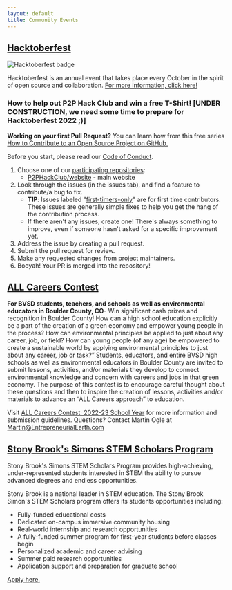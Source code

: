 ```yaml
---
layout: default
title: Community Events
---
```


## [Hacktoberfest](https://hacktoberfest.digitalocean.com)

![Hacktoberfest badge](https://img.shields.io/github/hacktoberfest/2022/P2PHackClub/website)

Hacktoberfest is an annual event that takes place every October in the spirit of open source and collaboration. [For more information, click here!](https://hacktoberfest.digitalocean.com)

### How to help out P2P Hack Club and win a free T-Shirt! [UNDER CONSTRUCTION, we need some time to prepare for Hacktoberfest 2022 ;)]

**Working on your first Pull Request?** You can learn how from this free series [How to Contribute to an Open Source Project on GitHub.](https://kcd.im/pull-request)

Before you start, please read our [Code of Conduct](http://community.p2phack.club/CONDUCT.html).

1. Choose one of our [participating repositories](https://github.com/P2PHackClub):
    * [P2PHackClub/website](http://community.p2phack.club/CONDUCT.html) - main website
2. Look through the issues (in the issues tab), and find a feature to contribute/a bug to fix.
    * **TIP**: Issues labeled "[first-timers-only](http://community.p2phack.club/CONDUCT.html)" are for first time contributors. These issues are generally simple fixes to help you get the hang of the contribution process.
    * If there aren't any issues, create one! There's always something to improve, even if someone hasn't asked for a specific improvement yet.
3. Address the issue by creating a pull request.
4. Submit the pull request for review.
5. Make any requested changes from project maintainers.
6. Booyah! Your PR is merged into the repository!

## [ALL Careers Contest](https://jbmikesell.wixsite.com/allcareerscontest)

**For BVSD students, teachers, and schools as well as environmental educators in Boulder County, CO-** Win significant cash prizes and recognition in Boulder County! How can a high school education explicitly be a part of the creation of a green economy and empower young people in the process? How can environmental principles be applied to just about any career, job, or field? How can young people (of any age) be empowered to create a sustainable world by applying environmental principles to just about any career, job or task?” Students, educators, and entire BVSD high schools as well as environmental educators in Boulder County are invited to submit lessons, activities, and/or materials they develop to connect environmental knowledge and concern with careers and jobs in that green economy. The purpose of this contest is to encourage careful thought about these questions and then to inspire the creation of lessons, activities and/or materials to advance an “ALL Careers approach” to education. 

Visit [ALL Careers Contest: 2022-23 School Year](https://jbmikesell.wixsite.com/allcareerscontest) for more information and submission guidelines. Questions? Contact Martin Ogle at [Martin@EntrepreneurialEarth.com](mailto:Martin@EntrepreneurialEarth.com)

## [Stony Brook's Simons STEM Scholars Program](https://enroll.stonybrook.edu/register/simons-STEM-scholarship)

Stony Brook's Simons STEM Scholars Program provides high-achieving, under-represented students interested in STEM the ability to pursue advanced degrees and endless opportunities.

Stony Brook is a national leader in STEM education. The Stony Brook Simon's STEM Scholars program offers its students opportunities including:

* Fully-funded educational costs
* Dedicated on-campus immersive community housing
* Real-world internship and research opportunities
* A fully-funded summer program for first-year students before classes begin
* Personalized academic and career advising
* Summer paid research opportunities
* Application support and preparation for graduate school

[Apply here.](https://enroll.stonybrook.edu/register/simons-STEM-scholarship)